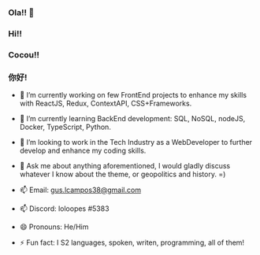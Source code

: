 ### Ola!! 👋
### Hi!!
### Cocou!!
### 你好!

- 🔭 I’m currently working on few FrontEnd projects to enhance my skills with ReactJS, Redux, ContextAPI, CSS+Frameworks.


- 🌱 I’m currently learning BackEnd development: SQL, NoSQL, nodeJS, Docker, TypeScript, Python.


- 👯 I’m looking to work in the Tech Industry as a WebDeveloper to further develop and enhance my coding skills.


- 💬 Ask me about anything aforementioned, I would gladly discuss whatever I know about the theme, or geopolitics and history. =)


- 📫 Email:   gus.lcampos38@gmail.com
- 📫  Discord: loloopes #5383
- 😄 Pronouns: He/Him

- ⚡ Fun fact: I S2 languages, spoken, writen, programming, all of them!

